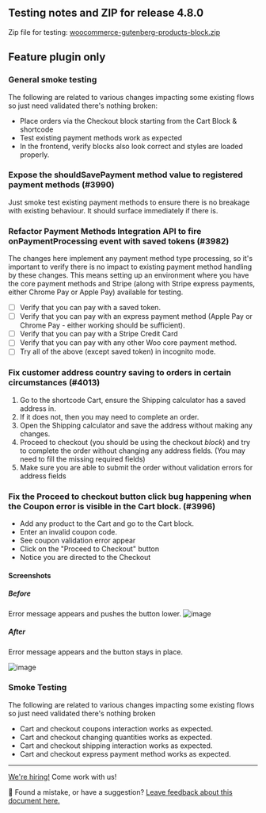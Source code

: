 ## Testing notes and ZIP for release 4.8.0

Zip file for testing: [woocommerce-gutenberg-products-block.zip](https://github.com/woocommerce/woocommerce-gutenberg-products-block/files/6236544/woocommerce-gutenberg-products-block.zip)

## Feature plugin only

### General smoke testing

The following are related to various changes impacting some existing flows so just need validated there's nothing broken:

-   Place orders via the Checkout block starting from the Cart Block & shortcode
-   Test existing payment methods work as expected
-   In the frontend, verify blocks also look correct and styles are loaded properly.

### Expose the shouldSavePayment method value to registered payment methods (#3990)

Just smoke test existing payment methods to ensure there is no breakage with existing behaviour. It should surface immediately if there is.

### Refactor Payment Methods Integration API to fire onPaymentProcessing event with saved tokens (#3982)

The changes here implement any payment method type processing, so it's important to verify there is no impact to existing payment method handling by these changes. This means setting up an environment where you have the core payment methods and Stripe (along with Stripe express payments, either Chrome Pay or Apple Pay) available for testing.

-   [ ] Verify that you can pay with a saved token.
-   [ ] Verify that you can pay with an express payment method (Apple Pay or Chrome Pay - either working should be sufficient).
-   [ ] Verify that you can pay with a Stripe Credit Card
-   [ ] Verify that you can pay with any other Woo core payment method.
-   [ ] Try all of the above (except saved token) in incognito mode.

### Fix customer address country saving to orders in certain circumstances (#4013)

1. Go to the shortcode Cart, ensure the Shipping calculator has a saved address in.
2. If it does not, then you may need to complete an order.
3. Open the Shipping calculator and save the address without making any changes.
4. Proceed to checkout (you should be using the checkout _block_) and try to complete the order without changing any address fields. (You may need to fill the missing required fields)
5. Make sure you are able to submit the order without validation errors for address fields

### Fix the Proceed to checkout button click bug happening when the Coupon error is visible in the Cart block. (#3996)

-   Add any product to the Cart and go to the Cart block.
-   Enter an invalid coupon code.
-   See coupon validation error appear
-   Click on the "Proceed to Checkout" button
-   Notice you are directed to the Checkout

#### Screenshots

##### Before

Error message appears and pushes the button lower.
![image](https://user-images.githubusercontent.com/1628454/111351324-f9cc9b00-867a-11eb-9f15-4aeaef69f588.png)

##### After

Error message appears and the button stays in place.

![image](https://user-images.githubusercontent.com/1628454/112339988-0cb52000-8cb8-11eb-842c-e7e6825572e9.png)

### Smoke Testing

The following are related to various changes impacting some existing flows so just need validated there's nothing broken

-   Cart and checkout coupons interaction works as expected.
-   Cart and checkout changing quantities works as expected.
-   Cart and checkout shipping interaction works as expected.
-   Cart and checkout express payment method works as expected.

<!-- FEEDBACK -->

---

[We're hiring!](https://woocommerce.com/careers/) Come work with us!

🐞 Found a mistake, or have a suggestion? [Leave feedback about this document here.](https://github.com/woocommerce/woocommerce-gutenberg-products-block/issues/new?assignees=&labels=type%3A+documentation&template=--doc-feedback.md&title=Feedback%20on%20./docs/testing/releases/480.md)

<!-- /FEEDBACK -->

